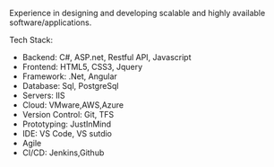 Experience in designing and developing scalable and highly available software/applications.

Tech Stack:

- Backend: C#, ASP.net, Restful API, Javascript
- Frontend: HTML5, CSS3, Jquery
- Framework: .Net, Angular
- Database: Sql, PostgreSql
- Servers: IIS
- Cloud: VMware,AWS,Azure
- Version Control: Git, TFS
- Prototyping: JustInMind
- IDE: VS Code, VS sutdio
- Agile
- CI/CD: Jenkins,Github
